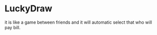 # LuckyDraw
it is like a game between friends and it will automatic select that who will pay bill. 
